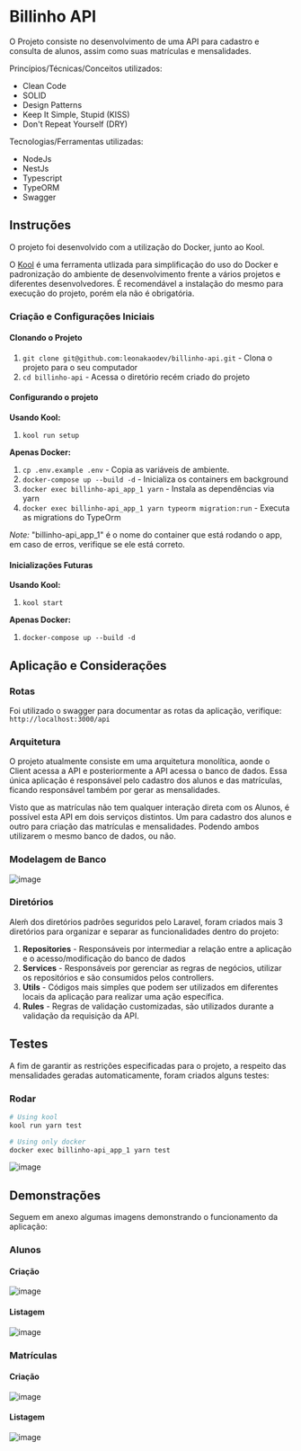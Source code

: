 # Billinho API

O Projeto consiste no desenvolvimento de uma API para cadastro e consulta de alunos, assim como suas matrículas e mensalidades.

Princípios/Técnicas/Conceitos utilizados:
- Clean Code
- SOLID
- Design Patterns
- Keep It Simple, Stupid (KISS)
- Don't Repeat Yourself (DRY)

Tecnologias/Ferramentas utilizadas:
- NodeJs
- NestJs
- Typescript
- TypeORM
- Swagger

## Instruções

O projeto foi desenvolvido com a utilização do Docker, junto ao Kool.

O [Kool](https://kool.dev) é uma ferramenta utlizada para simplificação do uso do Docker e padronização do ambiente de desenvolvimento frente a vários projetos e diferentes desenvolvedores. É recomendável a instalação do mesmo para execução do projeto, porém ela não é obrigatória.

### Criação e Configurações Iniciais

#### Clonando o Projeto

1. `git clone git@github.com:leonakaodev/billinho-api.git` - Clona o projeto para o seu computador
2. `cd billinho-api` - Acessa o diretório recém criado do projeto

#### Configurando o projeto

**Usando Kool:**

1. `kool run setup`

**Apenas Docker:**

1. `cp .env.example .env` - Copia as variáveis de ambiente.
2. `docker-compose up --build -d` - Inicializa os containers em background
3. `docker exec billinho-api_app_1 yarn` - Instala as dependências via yarn
4. `docker exec billinho-api_app_1 yarn typeorm migration:run` - Executa as migrations do TypeOrm

*Note:* "billinho-api_app_1" é o nome do container que está rodando o app, em caso de erros, verifique se ele está correto.

#### Inicializações Futuras

**Usando Kool:**

1. `kool start`

**Apenas Docker:**

1. `docker-compose up --build -d`

## Aplicação e Considerações

### Rotas

Foi utilizado o swagger para documentar as rotas da aplicação, verifique: `http://localhost:3000/api`

### Arquitetura

O projeto atualmente consiste em uma arquitetura monolítica, aonde o Client acessa a API e posteriormente a API acessa o banco de dados. Essa única aplicação é responsável pelo cadastro dos alunos e das matrículas, ficando responsável também por gerar as mensalidades.

Visto que as matrículas não tem qualquer interação direta com os Alunos, é possível esta API em dois serviços distintos. Um para cadastro dos alunos e outro para criação das matrículas e mensalidades. Podendo ambos utilizarem o mesmo banco de dados, ou não.

### Modelagem de Banco

![image](https://user-images.githubusercontent.com/49794183/127354119-e90f4896-aa76-4de1-844e-ebc039f9a065.png)

### Diretórios

Aleḿ dos diretórios padrões seguridos pelo Laravel, foram criados mais 3 diretórios para organizar e separar as funcionalidades dentro do projeto:

1. **Repositories** - Responsáveis por intermediar a relação entre a aplicação e o acesso/modificação do banco de dados
2. **Services** - Responsáveis por gerenciar as regras de negócios, utilizar os repositórios e são consumidos pelos controllers.
3. **Utils** - Códigos mais simples que podem ser utilizados em diferentes locais da aplicação para realizar uma ação específica.
4. **Rules** - Regras de validação customizadas, são utilizados durante a validação da requisição da API.

## Testes

A fim de garantir as restrições especificadas para o projeto, a respeito das mensalidades geradas automaticamente, foram criados alguns testes:

### Rodar

```bash
# Using kool
kool run yarn test

# Using only docker
docker exec billinho-api_app_1 yarn test
```

![image](https://user-images.githubusercontent.com/49794183/127355127-f34cd79d-cb24-4425-b1f1-4dbc6ee0203e.png)

## Demonstrações

Seguem em anexo algumas imagens demonstrando o funcionamento da aplicação:

### Alunos

#### Criação

![image](https://user-images.githubusercontent.com/49794183/127356860-f2bf6dcd-69b7-44ca-8e7f-fa1e93e42b52.png)

#### Listagem

![image](https://user-images.githubusercontent.com/49794183/127356937-9e8a544c-5ff4-49b4-b245-e3e716fd75e6.png)

### Matrículas

#### Criação

![image](https://user-images.githubusercontent.com/49794183/127357093-736c6d98-98e9-4fec-a015-dcca4039b847.png)

#### Listagem

![image](https://user-images.githubusercontent.com/49794183/127357337-4828522f-832d-4b09-895d-e4dbde96415c.png)
